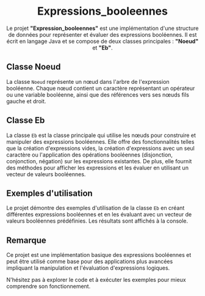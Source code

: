 <div align="center">
  <h1>Expressions_booleennes</h1>
  <p>
    Le projet <strong>"Expression_booleennes"</strong> est une implémentation d'une structure de données pour représenter et évaluer des expressions booléennes.
    Il est écrit en langage Java et se compose de deux classes principales : <strong>"Noeud"</strong> et <strong>"Eb"</strong>.
  </p>
</div>

## Classe Noeud

La classe `Noeud` représente un nœud dans l'arbre de l'expression booléenne. Chaque nœud contient un caractère représentant un opérateur ou une variable booléenne, ainsi que des références vers ses nœuds fils gauche et droit.

## Classe Eb

La classe `Eb` est la classe principale qui utilise les nœuds pour construire et manipuler des expressions booléennes. Elle offre des fonctionnalités telles que la création d'expressions vides, la création d'expressions avec un seul caractère ou l'application des opérations booléennes (disjonction, conjonction, négation) sur les expressions existantes. De plus, elle fournit des méthodes pour afficher les expressions et les évaluer en utilisant un vecteur de valeurs booléennes.

## Exemples d'utilisation

Le projet démontre des exemples d'utilisation de la classe `Eb` en créant différentes expressions booléennes et en les évaluant avec un vecteur de valeurs booléennes prédéfinies. Les résultats sont affichés à la console.

## Remarque

Ce projet est une implémentation basique des expressions booléennes et peut être utilisé comme base pour des applications plus avancées impliquant la manipulation et l'évaluation d'expressions logiques.

N'hésitez pas à explorer le code et à exécuter les exemples pour mieux comprendre son fonctionnement.


